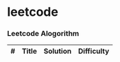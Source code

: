 # leetcode

### Leetcode Alogorithm

| # |Title|Solution|Difficulty|
|---|-----|--------|----------|

